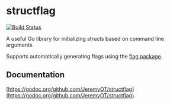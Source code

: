 structflag
===============

[![Build Status](https://travis-ci.org/JeremyOT/structflag.svg)](https://travis-ci.org/JeremyOT/structflag)

A useful Go library for initializing structs based on command line arguments.

Supports automatically generating flags using the [flag package](https://golang.org/pkg/flag/).

Documentation
-------------
[https://godoc.org/github.com/JeremyOT/structflag](https://godoc.org/github.com/JeremyOT/structflag).

